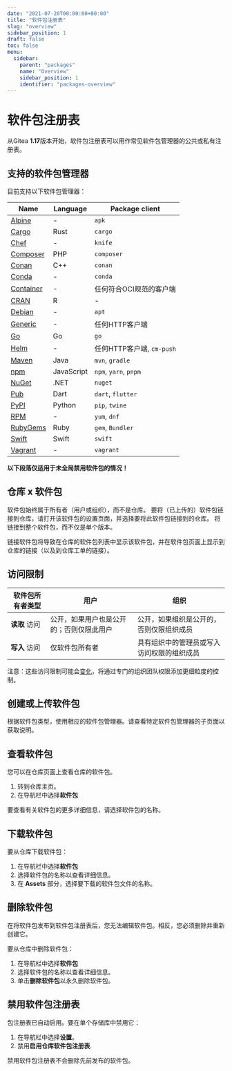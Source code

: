 ```yaml
---
date: "2021-07-20T00:00:00+00:00"
title: "软件包注册表"
slug: "overview"
sidebar_position: 1
draft: false
toc: false
menu:
  sidebar:
    parent: "packages"
    name: "Overview"
    sidebar_position: 1
    identifier: "packages-overview"
---
```


# 软件包注册表

从Gitea **1.17**版本开始，软件包注册表可以用作常见软件包管理器的公共或私有注册表。

## 支持的软件包管理器

目前支持以下软件包管理器：

| Name                                                          | Language   | Package client            |
| ------------------------------------------------------------- | ---------- | ------------------------- |
| [Alpine](packages/alpine.md)       | -          | `apk`                     |
| [Cargo](packages/cargo.md)         | Rust       | `cargo`                   |
| [Chef](packages/chef.md)           | -          | `knife`                   |
| [Composer](packages/composer.md)   | PHP        | `composer`                |
| [Conan](packages/conan.md)         | C++        | `conan`                   |
| [Conda](packages/conda.md)         | -          | `conda`                   |
| [Container](packages/container.md) | -          | 任何符合OCI规范的客户端   |
| [CRAN](packages/cran.md)           | R          | -                         |
| [Debian](packages/debian.md)       | -          | `apt`                     |
| [Generic](packages/generic.md)     | -          | 任何HTTP客户端            |
| [Go](packages/go.md)               | Go         | `go`                      |
| [Helm](packages/helm.md)           | -          | 任何HTTP客户端, `cm-push` |
| [Maven](packages/maven.md)         | Java       | `mvn`, `gradle`           |
| [npm](packages/npm.md)             | JavaScript | `npm`, `yarn`, `pnpm`     |
| [NuGet](packages/nuget.md)         | .NET       | `nuget`                   |
| [Pub](packages/pub.md)             | Dart       | `dart`, `flutter`         |
| [PyPI](packages/pypi.md)           | Python     | `pip`, `twine`            |
| [RPM](packages/rpm.md)             | -          | `yum`, `dnf`              |
| [RubyGems](packages/rubygems.md)   | Ruby       | `gem`, `Bundler`          |
| [Swift](packages/rubygems.md)      | Swift      | `swift`                   |
| [Vagrant](packages/vagrant.md)     | -          | `vagrant`                 |

**以下段落仅适用于未全局禁用软件包的情况！**

## 仓库 x 软件包

软件包始终属于所有者（用户或组织），而不是仓库。
要将（已上传的）软件包链接到仓库，请打开该软件包的设置页面，并选择要将此软件包链接到的仓库。
将链接到整个软件包，而不仅是单个版本。

链接软件包将导致在仓库的软件包列表中显示该软件包，并在软件包页面上显示到仓库的链接（以及到仓库工单的链接）。

## 访问限制

| 软件包所有者类型 | 用户                                     | 组织                                       |
| ---------------- | ---------------------------------------- | ------------------------------------------ |
| **读取** 访问    | 公开，如果用户也是公开的；否则仅限此用户 | 公开，如果组织是公开的，否则仅限组织成员   |
| **写入** 访问    | 仅软件包所有者                           | 具有组织中的管理员或写入访问权限的组织成员 |

注意：这些访问限制可能会[变化](https://github.com/go-gitea/gitea/issues/19270)，将通过专门的组织团队权限添加更细粒度的控制。

## 创建或上传软件包

根据软件包类型，使用相应的软件包管理器。请查看特定软件包管理器的子页面以获取说明。

## 查看软件包

您可以在仓库页面上查看仓库的软件包。

1. 转到仓库主页。
2. 在导航栏中选择**软件包**

要查看有关软件包的更多详细信息，请选择软件包的名称。

## 下载软件包

要从仓库下载软件包：

1. 在导航栏中选择**软件包**
2. 选择软件包的名称以查看详细信息。
3. 在 **Assets** 部分，选择要下载的软件包文件的名称。

## 删除软件包

在将软件包发布到软件包注册表后，您无法编辑软件包。相反，您必须删除并重新创建它。

要从仓库中删除软件包：

1. 在导航栏中选择**软件包**
2. 选择软件包的名称以查看详细信息。
3. 单击**删除软件包**以永久删除软件包。

## 禁用软件包注册表

包注册表已自动启用。要在单个存储库中禁用它：

1. 在导航栏中选择**设置**。
2. 禁用**启用仓库软件包注册表**.

禁用软件包注册表不会删除先前发布的软件包。
